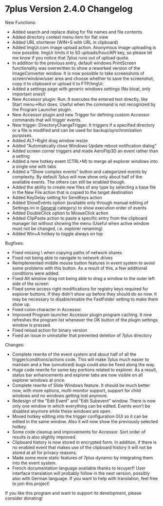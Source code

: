 # 7plus Version 2.4.0 Changelog #

New Functions:
  * Added search and replace dialog for file names and file contents
  * Added directory context menu item for flat view
  * Added URL shortener (WIN+S with URL in clipboard)
  * Added ImgUr.com image upload action. Anonymous image uploading is now possible. ImgUr limits it to 50 uploads/hour/API key, so please let me know if you notice that 7plus runs out of upload quota.
  * In addition to the previous entry, default windows PrintScreen functionality was overwritten to show a reworked version of the ImageConverter window. It is now possible to take screenshots of screen/window/user area and choose whether to save the screenshot, copy it to clipboard or upload it to FTP/ImgUr.
  * Added a settings page with generic windows settings (No bloat, only important ones!)
  * New Accessor plugin: Run. It executes the entered text directly, like Start menu->Run does. Useful when the command is not recognized by the Program Launcher plugin.
  * New Accessor plugin and new Trigger for defining custom Accessor commands that will trigger events.
  * New trigger: DirectoryChangeTrigger. It triggers if a specified directory or a file is modified and can be used for backup/synchronization purposes.
  * Added ALT+Right drag window resize
  * Added "Automatically close Windows Update reboot notification dialog"
  * Added screen corner triggers and made AeroFlip3D an event rather than a setting
  * Added a new hotkey event (CTRL+M) to merge all explorer windows into a single one with tabs
  * Added a "Show complex events" button and categorized events by complexity. By default 7plus will now show only about half of the available events. The others can still be enabled though.
  * Added the ability to create new files of any type by selecting a base file in the New File action that is copied to the target destination
  * Added KeyDelay setting for SendKeys action
  * Added ShowEvents option (available only through manual editing of Settings.ini in [General](General.md) category) to show execution order of events
  * Added DoubleClick option to MosueClick action
  * Added ClipPaste action to paste a specific entry from the clipboard manager list without showing the menu (Useful when active window must not be changed, i.e. explorer renaming)
  * Added Win+A hotkey to toggle always on top

Bugfixes:
  * Fixed missing \ when copying paths of network shares
  * Fixed not being able to navigate to network drives
  * Reimplemented middle mouse button features in event system to avoid some problems with this button. As a result of this, a few additional conditions were added.
  * Fixed Alt window drag not being able to drag a window to the outer left side of the screen
  * Fixed some access right modifications for registry keys required for explorer buttons. If they didn't show up before they should do so now. It may be necessary to disable/enable the FastFolder setting to make them show up.
  * Fixed colon character in Accessor.
  * Improved Program launcher Accessor plugin program caching. It now refreshes the program list whenever the OK button of the plugin settings window is pressed.
  * Fixed reload action for binary version
  * Fixed an issue in uninstaller that prevented deletion of 7plus directory

Changes:
  * Complete rewrite of the event system and about half of all the trigger/conditions/actions code. This will make 7plus much easier to maintain and a few (unnoticed) bugs could also be fixed along the way.
  * Huge code rewrite for some key portions related to explorer. As a result, status bar enhancements and explorer tabs are now visible on all explorer windows at once.
  * Complete rewrite of Slide Windows feature. It should be much better now, with more options, multi-monitor support, support for child windows and no windows getting lost anymore.
  * Redesign of the "Edit Event" and "Edit Subevent" window. There is now only one window in which everything can be edited. Events won't be disabled anymore while these windows are open.
  * Moved hotkey editing into the trigger configuration GUI so it can be edited in the same window. Also it will now show the previously selected hotkey.
  * Some code cleanup and improvements for Accessor. Sort order of results is also slightly improved.
  * Clipboard history is now stored in encrypted form. In addition, if there is no enabled event that makes use of the clipboard history it will not be stored at all for privacy reasons.
  * Made some more static features of 7plus dynamic by integrating them into the event system.
  * French documentation language available thanks to lecuyerf! User interface translation will probably follow in the next version, possibly also with German language. If you want to help with translation, feel free to join this project!

If you like this program and want to support its development, please consider donating!
